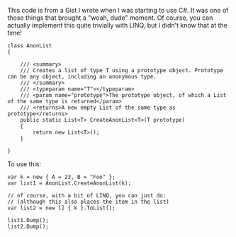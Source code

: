 <!--
{
    "Id": "Adnonymous-Lists",
	"WindowTitle": "",
	"Title": "Anonymous Lists in C#",
    "Date": "2011-10-10"
}
-->

This code is from a Gist I wrote when I was starting to use C#. It was one of those things that brought a "woah, dude" moment. Of course, you can actually implement this quite trivially with LINQ, but I didn't know that at the time!

	class AnonList
	{
	
		/// <summary>
		/// Creates a list of type T using a prototype object. Prototype can be any object, including an anonymous type. 
		/// </summary>
		/// <typeparam name="T"></typeparam>
		/// <param name="prototype">The prototype object, of which a List of the same type is returned</param>
		/// <returns>A new empty List of the same type as prototype</returns>
		public static List<T> CreateAnonList<T>(T prototype)
		{
			return new List<T>();
		}
	
	}

To use this:

	var k = new { A = 23, B = "Foo" };
	var list1 = AnonList.CreateAnonList(k);
	
	// of course, with a bit of LINQ, you can just do:
	// (although this also places the item in the list)
	var list2 = new [] { k }.ToList();
	
	list1.Dump();
	list2.Dump();